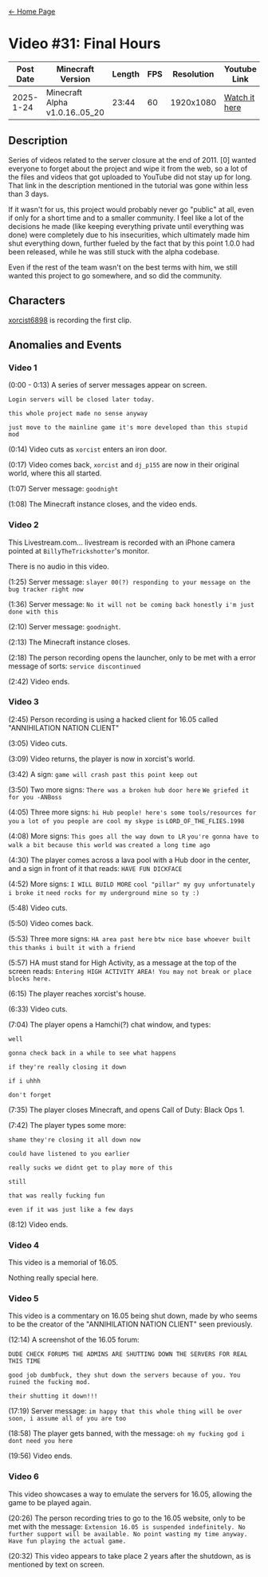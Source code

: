[← Home Page](../README.md#2-videos)

# Video #31: Final Hours
| Post Date  | Minecraft Version             | Length  | FPS | Resolution | Youtube Link      | 
| ---------  | ----------------------------- | ------- | --- | ---------- | ----------------- | 
| 2025-1-24 | Minecraft Alpha v1.0.16..05_20 | 23:44 | 60  | 1920x1080  | [Watch it here](https://youtu.be/mcA3Dufgh_k) | 

## Description
Series of videos related to the server closure at the end of 2011. [0] wanted everyone to forget about the project and wipe it from the web, so a lot of the files and videos that got uploaded to YouTube did not stay up for long. That link in the description mentioned in the tutorial was gone within less than 3 days.

If it wasn't for us, this project would probably never go "public" at all, even if only for a short time and to a smaller community. I feel like a lot of the decisions he made (like keeping everything private until everything was done) were completely due to his insecurities, which ultimately made him shut everything down, further fueled by the fact that by this point 1.0.0 had been released, while he was still stuck with the alpha codebase.
 
Even if the rest of the team wasn't on the best terms with him, we still wanted this project to go somewhere, and so did the community.

## Characters
[xorcist6898](../lore/other-characters.md) is recording the first clip.

## Anomalies and Events

### Video 1

(0:00 - 0:13) A series of server messages appear on screen.

``Login servers will be closed later today.``

``this whole project made no sense anyway``

``just move to the mainline game it's more developed than this stupid mod``

(0:14) Video cuts as ``xorcist`` enters an iron door.

(0:17) Video comes back, ``xorcist`` and ``dj_p155`` are now in their original world, where this all started.

(1:07) Server message: ``goodnight``

(1:08) The Minecraft instance closes, and the video ends.

### Video 2
This Livestream.com... livestream is recorded with an iPhone camera pointed at ``BillyTheTrickshotter``'s monitor.

There is no audio in this video.

(1:25) Server message: ``slayer 00(?) responding to your message on the bug tracker right now``

(1:36) Server message: ``No it will not be coming back honestly i'm just done with this``

(2:10) Server message: ``goodnight``. 

(2:13) The Minecraft instance closes.

(2:18) The person recording opens the launcher, only to be met with a error message of sorts: ``service discontinued``

(2:42) Video ends.

### Video 3

(2:45) Person recording is using a hacked client for 16.05 called "ANNIHILATION NATION CLIENT"

(3:05) Video cuts.

(3:09) Video returns, the player is now in xorcist's world.

(3:42) A sign: ``game will crash past this point keep out``

(3:50) Two more signs: ``There was a broken hub door here``
``We griefed it for you -ANBoss``

(4:05) Three more signs: ``hi Hub people! here's some tools/resources for you`` ``a lot of you people are cool my skype is`` ``LORD_OF_THE_FLIES.1998``

(4:08) More signs: ``This goes all the way down to LR`` ``you're gonna have to walk a bit because this world was`` ``created a long time ago``

(4:30) The player comes across a lava pool with a Hub door in the center, and a sign in front of it that reads: ``HAVE FUN DICKFACE``

(4:52) More signs: ``I WILL BUILD MORE`` ``cool "pillar" my guy unfortunately i broke it`` ``need rocks for my underground mine so ty :)``

(5:48) Video cuts.

(5:50) Video comes back.

(5:53) Three more signs: ``HA area past here`` ``btw nice base whoever built this`` ``thanks i built it with a friend``

(5:57) HA must stand for High Activity, as a message at the top of the screen reads: ``Entering HIGH ACTIVITY AREA! You may not break or place blocks here.``

(6:15) The player reaches xorcist's house.
 
(6:33) Video cuts.

(7:04) The player opens a Hamchi(?) chat window, and types:

``well``

``gonna check back in a while to see what happens``

``if they're really closing it down``

``if i uhhh``

``don't forget``

(7:35) The player closes Minecraft, and opens Call of Duty: Black Ops 1.

(7:42) The player types some more:

``shame they're closing it all down now``

``could have listened to you earlier``

``really sucks we didnt get to play more of this``

``still``

``that was really fucking fun``

``even if it was just like a few days``

(8:12) Video ends.

### Video 4
This video is a memorial of 16.05.

Nothing really special here.

### Video 5
This video is a commentary on 16.05 being shut down, made by who seems to be the creator of the "ANNIHILATION NATION CLIENT" seen previously. 

(12:14) A screenshot of the 16.05 forum:

``DUDE CHECK FORUMS THE ADMINS ARE SHUTTING DOWN THE SERVERS FOR REAL THIS TIME``

``good job dumbfuck, they shut down the servers because of you. You ruined the fucking mod.``

``their shutting it down!!!``

(17:19) Server message: ``im happy that this whole thing will be over soon, i assume all of you are too``

(18:58) The player gets banned, with the message: ``oh my fucking god i dont need you here``

(19:56) Video ends.

### Video 6
This video showcases a way to emulate the servers for 16.05, allowing the game to be played again.

(20:26) The person recording tries to go to the 16.05 website, only to be met with the message: ``Extension 16.05 is suspended indefinitely. No further support will be available. No point wasting my time anyway. Have fun playing the actual game.``

(20:32) This video appears to take place 2 years after the shutdown, as is mentioned by text on screen.



